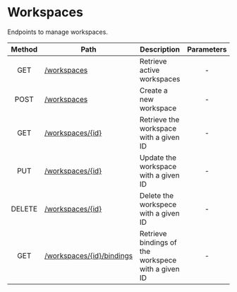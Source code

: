 # Workspaces

Endpoints to manage workspaces.

| Method | Path                                            | Description                                        | Parameters | Payload |
| :----: | ----------------------------------------------- | -------------------------------------------------- | :--------: | ------- |
|  GET   | [/workspaces](get.md)                           | Retrieve active workspaces                         |     -      | -       |
|  POST  | [/workspaces](post.md)                          | Create a new workspace                             |     -      | -       |
|  GET   | [/workspaces/{id}](id/get.md)                   | Retrieve the workspace with a given ID             |     -      | -       |
|  PUT   | [/workspaces/{id}](id/put.md)                   | Update the workspace with a given ID               |     -      | -       |
| DELETE | [/workspaces/{id}](id/delete.md)                | Delete the workspece with a given ID               |     -      | -       |
|  GET   | [/workspaces/{id}/bindings](id/bindings/get.md) | Retrieve bindings of the workspece with a given ID |     -      | -       |
